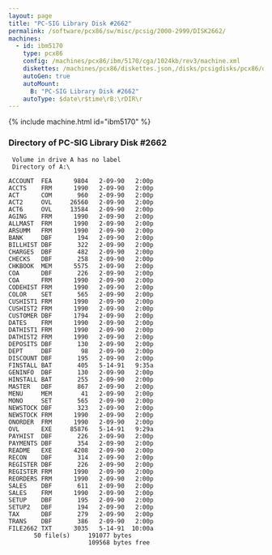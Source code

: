 ```yaml
---
layout: page
title: "PC-SIG Library Disk #2662"
permalink: /software/pcx86/sw/misc/pcsig/2000-2999/DISK2662/
machines:
  - id: ibm5170
    type: pcx86
    config: /machines/pcx86/ibm/5170/cga/1024kb/rev3/machine.xml
    diskettes: /machines/pcx86/diskettes.json,/disks/pcsigdisks/pcx86/diskettes.json
    autoGen: true
    autoMount:
      B: "PC-SIG Library Disk #2662"
    autoType: $date\r$time\rB:\rDIR\r
---
```


{% include machine.html id="ibm5170" %}

### Directory of PC-SIG Library Disk #2662

     Volume in drive A has no label
     Directory of A:\

    ACCOUNT  FEA      9804   2-09-90   2:00p
    ACCTS    FRM      1990   2-09-90   2:00p
    ACT      COM       960   2-09-90   2:00p
    ACT2     OVL     26560   2-09-90   2:00p
    ACT6     OVL     13584   2-09-90   2:00p
    AGING    FRM      1990   2-09-90   2:00p
    ALLMAST  FRM      1990   2-09-90   2:00p
    ARSUMM   FRM      1990   2-09-90   2:00p
    BANK     DBF       194   2-09-90   2:00p
    BILLHIST DBF       322   2-09-90   2:00p
    CHARGES  DBF       482   2-09-90   2:00p
    CHECKS   DBF       258   2-09-90   2:00p
    CHKBOOK  MEM      5575   2-09-90   2:00p
    COA      DBF       226   2-09-90   2:00p
    COA      FRM      1990   2-09-90   2:00p
    CODEHIST FRM      1990   2-09-90   2:00p
    COLOR    SET       565   2-09-90   2:00p
    CUSHIST1 FRM      1990   2-09-90   2:00p
    CUSHIST2 FRM      1990   2-09-90   2:00p
    CUSTOMER DBF      1794   2-09-90   2:00p
    DATES    FRM      1990   2-09-90   2:00p
    DATHIST1 FRM      1990   2-09-90   2:00p
    DATHIST2 FRM      1990   2-09-90   2:00p
    DEPOSITS DBF       130   2-09-90   2:00p
    DEPT     DBF        98   2-09-90   2:00p
    DISCOUNT DBF       195   2-09-90   2:00p
    FINSTALL BAT       405   5-14-91   9:35a
    GENINFO  DBF       130   2-09-90   2:00p
    HINSTALL BAT       255   2-09-90   2:00p
    MASTER   DBF       867   2-09-90   2:00p
    MENU     MEM        41   2-09-90   2:00p
    MONO     SET       565   2-09-90   2:00p
    NEWSTOCK DBF       323   2-09-90   2:00p
    NEWSTOCK FRM      1990   2-09-90   2:00p
    ONORDER  FRM      1990   2-09-90   2:00p
    OVL      EXE     85876   5-14-91   9:29a
    PAYHIST  DBF       226   2-09-90   2:00p
    PAYMENTS DBF       354   2-09-90   2:00p
    README   EXE      4208   2-09-90   2:00p
    RECON    DBF       314   2-09-90   2:00p
    REGISTER DBF       226   2-09-90   2:00p
    REGISTER FRM      1990   2-09-90   2:00p
    REORDERS FRM      1990   2-09-90   2:00p
    SALES    DBF       611   2-09-90   2:00p
    SALES    FRM      1990   2-09-90   2:00p
    SETUP    DBF       195   2-09-90   2:00p
    SETUP2   DBF       194   2-09-90   2:00p
    TAX      DBF       279   2-09-90   2:00p
    TRANS    DBF       386   2-09-90   2:00p
    FILE2662 TXT      3035   5-14-91  10:00a
           50 file(s)     191077 bytes
                          109568 bytes free
